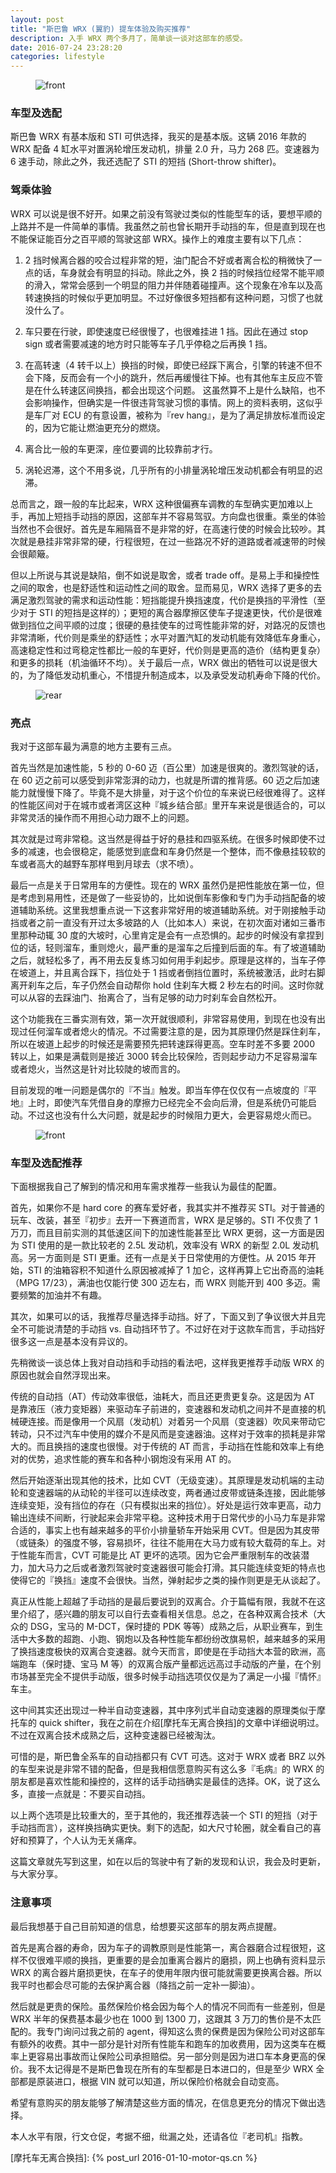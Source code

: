 ```yaml
---
layout: post
title: "斯巴鲁 WRX (翼豹) 提车体验及购买推荐"
description: 入手 WRX 两个多月了，简单谈一谈对这部车的感受。
date: 2016-07-24 23:28:20
categories: lifestyle
---
```


<div class="md-10-suffix-1">
  <figure>
    <img src="/assets/img/post-wrx/front.jpg" alt="front"/>
    <figcaption></figcaption>
  </figure>
</div>


### 车型及选配

斯巴鲁 WRX 有基本版和 STI 可供选择，我买的是基本版。这辆 2016 年款的 WRX 配备 4 缸水平对置涡轮增压发动机，排量 2.0 升，马力 268 匹。变速器为 6 速手动，除此之外，我还选配了 STI 的短挡 (Short-throw shifter)。

### 驾乘体验

WRX 可以说是很不好开。如果之前没有驾驶过类似的性能型车的话，要想平顺的上路并不是一件简单的事情。我虽然之前也曾长期开手动挡的车，但是直到现在也不能保证能百分之百平顺的驾驶这部 WRX。操作上的难度主要有以下几点：

1. 2 挡时候离合器的咬合过程非常的短，油门配合不好或者离合松的稍微快了一点的话，车身就会有明显的抖动。除此之外，换 2 挡的时候挡位经常不能平顺的滑入，常常会感到一个明显的阻力并伴随着碰撞声。这个现象在冷车以及高转速换挡的时候似乎更加明显。不过好像很多短挡都有这种问题，习惯了也就没什么了。

2. 车只要在行驶，即使速度已经很慢了，也很难挂进 1 挡。因此在通过 stop sign 或者需要减速的地方时只能等车子几乎停稳之后再换 1 挡。

3. 在高转速（4 转千以上）换挡的时候，即使已经踩下离合，引擎的转速不但不会下降，反而会有一个小的跳升，然后再缓慢往下掉。也有其他车主反应不管是在什么转速区间换挡，都会出现这个问题。 这虽然算不上是什么缺陷，也不会影响操作，但确实是一件很违背驾驶习惯的事情。网上的资料表明，这似乎是车厂对 ECU 的有意设置，被称为『rev hang』，是为了满足排放标准而设定的，因为它能让燃油更充分的燃烧。

4. 离合比一般的车更深，座位要调的比较靠前才行。

5. 涡轮迟滞，这个不用多说，几乎所有的小排量涡轮增压发动机都会有明显的迟滞。

总而言之，跟一般的车比起来，WRX 这种很偏赛车调教的车型确实更加难以上手，再加上短挡手动挡的原因，这部车并不容易驾驭。方向盘也很重。乘坐的体验当然也不会很好。首先是车厢隔音不是非常的好，在高速行使的时候会比较吵。其次就是悬挂非常非常的硬，行程很短，在过一些路况不好的道路或者减速带的时候会很颠簸。

但以上所说与其说是缺陷，倒不如说是取舍，或者 trade off。是易上手和操控性之间的取舍，也是舒适性和运动性之间的取舍。显而易见，WRX 选择了更多的去满足激烈驾驶的需求和运动性能：短挡能提升换挡速度，代价是换挡的平滑性（至少对于 STI 的短挡是这样的）；更短的离合器摩擦区使车子提速更快，代价是很难做到挡位之间平顺的过度；很硬的悬挂使车的过弯性能非常的好，对路况的反馈也非常清晰，代价则是乘坐的舒适性；水平对置汽缸的发动机能有效降低车身重心，高速稳定性和过弯稳定性都比一般的车更好，代价则是更高的造价（结构更复杂）和更多的损耗（机油循环不均）。关于最后一点，WRX 做出的牺牲可以说是很大的，为了降低发动机重心，不惜提升制造成本，以及承受发动机寿命下降的代价。


<div class="md-10-suffix-1">
  <figure>
    <img src="/assets/img/post-wrx/rear.jpg" alt="rear"/>
    <figcaption></figcaption>
  </figure>
</div>

### 亮点

我对于这部车最为满意的地方主要有三点。

首先当然是加速性能，5 秒的 0-60 迈（百公里）加速是很爽的。激烈驾驶的话，在 60 迈之前可以感受到非常澎湃的动力，也就是所谓的推背感。60 迈之后加速能力就慢慢下降了。毕竟不是大排量，对于这个价位的车来说已经很难得了。这样的性能区间对于在城市或者湾区这种『城乡结合部』里开车来说是很适合的，可以非常灵活的操作而不用担心动力跟不上的问题。

其次就是过弯非常稳。这当然是得益于好的悬挂和四驱系统。在很多时候即使不过多的减速，也会很稳定，能感觉到底盘和车身仍然是一个整体，而不像悬挂较软的车或者高大的越野车那样甩到月球去（求不喷）。

最后一点是关于日常用车的方便性。现在的 WRX 虽然仍是把性能放在第一位，但是考虑到易用性，还是做了一些妥协的，比如说倒车影像和专门为手动挡配备的坡道辅助系统。这里我想重点说一下这套非常好用的坡道辅助系统。对于刚接触手动挡或者之前一直没有开过太多坡路的人（比如本人）来说，在初次面对诸如三番市里那种动辄 30 度的大坡时，心里肯定是会有一点恐惧的。起步的时候没有拿捏到位的话，轻则溜车，重则熄火，最严重的是溜车之后撞到后面的车。有了坡道辅助之后，就轻松多了，再不用去反复练习如何用手刹起步。原理是这样的，当车子停在坡道上，并且离合踩下，挡位处于 1 挡或者倒挡位置时，系统被激活，此时右脚离开刹车之后，车子仍然会自动帮你 hold 住刹车大概 2 秒左右的时间。这时你就可以从容的去踩油门、抬离合了，当有足够的动力时刹车会自然松开。

这个功能我在三番实测有效，第一次开就很顺利，非常容易使用，到现在也没有出现过任何溜车或者熄火的情况。不过需要注意的是，因为其原理仍然是踩住刹车，所以在坡道上起步的时候还是需要预先把转速踩得更高。空车时差不多要 2000 转以上，如果是满载则是接近 3000 转会比较保险，否则起步动力不足容易溜车或者熄火，当然这是针对比较陡的坡而言的。

目前发现的唯一问题是偶尔的『不当』触发。即当车停在仅仅有一点坡度的『平地』上时，即使汽车凭借自身的摩擦力已经完全不会向后滑，但是系统仍可能启动。不过这也没有什么大问题，就是起步的时候阻力更大，会更容易熄火而已。

<div class="md-10-suffix-1">
  <figure>
    <img src="/assets/img/post-wrx/inside.JPG" alt="front"/>
    <figcaption></figcaption>
  </figure>
</div>


### 车型及选配推荐

下面根据我自己了解到的情况和用车需求推荐一些我认为最佳的配置。

首先，如果你不是 hard core 的赛车爱好者，我其实并不推荐买 STI。对于普通的玩车、改装，甚至『初步』去开一下赛道而言，WRX 是足够的。STI 不仅贵了 1 万刀，而且目前实测的其低速区间下的加速性能甚至比 WRX 更弱，这一方面是因为 STI 使用的是一款比较老的 2.5L 发动机，效率没有 WRX 的新型 2.0L 发动机高。另一方面则是 STI 更重。还有一点是关于日常使用的方便性。从 2015 年开始，STI 的油箱容积不知道什么原因被减掉了 1 加仑，这样再算上它出奇高的油耗（MPG 17/23），满油也仅能行使 300 迈左右，而 WRX 则能开到 400 多迈。需要频繁的加油并不有趣。

其次，如果可以的话，我推荐尽量选择手动挡。好了，下面又到了争议很大并且完全不可能说清楚的手动挡 vs. 自动挡环节了。不过好在对于这款车而言，手动挡好很多这一点是基本没有异议的。

先稍微谈一谈总体上我对自动挡和手动挡的看法吧，这样我更推荐手动版 WRX 的原因也就会自然浮现出来。

传统的自动挡（AT）传动效率很低，油耗大，而且还更贵更复杂。这是因为 AT 是靠液压（液力变矩器）来驱动车子前进的，变速器和发动机之间并不是直接的机械硬连接。而是像用一个风扇（发动机）对着另一个风扇（变速器）吹风来带动它转动，只不过汽车中使用的媒介不是风而是变速器油。这样对于效率的损耗是非常大的。而且换挡的速度也很慢。对于传统的 AT 而言，手动挡在性能和效率上有绝对的优势，追求性能的赛车和各种小钢炮没有采用 AT 的。

然后开始逐渐出现其他的技术，比如 CVT（无级变速）。其原理是发动机端的主动轮和变速器端的从动轮的半径可以连续改变，两者通过皮带或链条连接，因此能够连续变矩，没有挡位的存在（只有模拟出来的挡位）。好处是运行效率更高，动力输出连续不间断，行驶起来会非常平稳。这种技术用于日常代步的小马力车是非常合适的，事实上也有越来越多的平价小排量轿车开始采用 CVT。但是因为其皮带（或链条）的强度不够，容易损坏，往往不能用在大马力或有较大载荷的车上。对于性能车而言，CVT 可能是比 AT 更坏的选项。因为它会严重限制车的改装潜力，加大马力之后或者激烈驾驶时变速器很可能会打滑。其只能连续变矩的特点也使得它的『换挡』速度不会很快。当然，弹射起步之类的操作则更是无从谈起了。

真正从性能上超越了手动挡的是最后要说到的双离合。介于篇幅有限，我就不在这里介绍了，感兴趣的朋友可以自行去查看相关信息。总之，在各种双离合技术（大众的 DSG，宝马的 M-DCT，保时捷的 PDK 等等）成熟之后，从职业赛车，到生活中大多数的超跑、小跑、钢炮以及各种性能车都纷纷改旗易帜，越来越多的采用了换挡速度极快的双离合变速器。就今天而言，即使是在手动挡大本营的欧洲，高端跑车（保时捷、宝马 M 等）的双离合版产量都远远高过手动版的产量，在个别市场甚至完全不提供手动版，很多时候手动挡选项仅仅是为了满足一小撮『情怀』车主。

这中间其实还出现过一种半自动变速器，其中序列式半自动变速器的原理类似于摩托车的 quick shifter，我在之前在介绍[摩托车无离合换挡]的文章中详细说明过。不过在双离合技术成熟之后，这种变速器已经被淘汰。

可惜的是，斯巴鲁全系车的自动挡都只有 CVT 可选。这对于 WRX 或者 BRZ 以外的车型来说是非常不错的配备，但是我相信愿意购买有这么多『毛病』的 WRX 的朋友都是喜欢性能和操控的，这样的话手动挡确实是最佳的选择。OK，说了这么多，直接一点就是：不要买自动挡。

以上两个选项是比较重大的，至于其他的，我还推荐选装一个 STI 的短挡（对于手动挡而言），这样换挡确实更快。剩下的选配，如大尺寸轮圈，就全看自己的喜好和预算了，个人认为无关痛痒。

这篇文章就先写到这里，如在以后的驾驶中有了新的发现和认识，我会及时更新，与大家分享。


### 注意事项

最后我想基于自己目前知道的信息，给想要买这部车的朋友两点提醒。

首先是离合器的寿命，因为车子的调教原则是性能第一，离合器磨合过程很短，这样不仅很难平顺的换挡，更重要的是会加重离合器片的磨损，网上也确有资料显示 WRX 的离合器片磨损更快，在车子的使用年限内很可能就需要更换离合器。所以我平时也都会尽可能的去保护离合器（降挡之前一定补一脚油）。

然后就是更贵的保险。虽然保险价格会因为每个人的情况不同而有一些差别，但是 WRX 半年的保费基本最少也在 1000 到 1300 刀，这跟其 3 万刀的售价是不太匹配的。我专门询问过我之前的 agent，得知这么贵的保费是因为保险公司对这部车有额外的收费。其中一部分是针对所有性能车和跑车的加收费用，因为这类车在概率上更容易出事故而让保险公司承担赔偿。另一部分则是因为进口车本身更高的保价。我不太记得是不是斯巴鲁现在所有的车型都是日本进口的，但是至少 WRX 全部都是原装进口，根据 VIN 就可以知道，所以保险价格就会自动变高。

希望有意购买的朋友能够了解清楚这些方面的情况，在信息更充分的情况下做出选择。

本人水平有限，行文仓促，考据不细，纰漏之处，还请各位『老司机』指教。


[摩托车无离合换挡]: {% post_url 2016-01-10-motor-qs.cn %}




